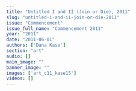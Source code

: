 ```yaml
---
title: "Untitled I and II (Join or Die), 2011"
slug: "untitled-i-and-ii-join-or-die-2011"
issue: "Commencement"
issue_full_name: "Commencement 2011"
year: "2011"
date: "2011-06-01"
authors: ['Dana Kase']
section: "art"
audio: []
main_image: ""
banner_image: ""
images: ['art_c11_kase15']
videos: []
---
```

